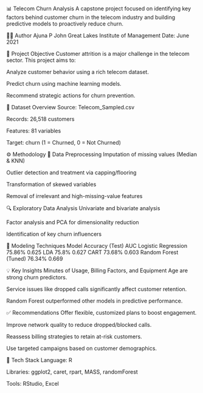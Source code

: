 📊 Telecom Churn Analysis
A capstone project focused on identifying key factors behind customer churn in the telecom industry and building predictive models to proactively reduce churn.

👩‍💻 Author
Ajuna P John
Great Lakes Institute of Management
Date: June 2021

📌 Project Objective
Customer attrition is a major challenge in the telecom sector. This project aims to:

Analyze customer behavior using a rich telecom dataset.

Predict churn using machine learning models.

Recommend strategic actions for churn prevention.

📂 Dataset Overview
Source: Telecom_Sampled.csv

Records: 26,518 customers

Features: 81 variables

Target: churn (1 = Churned, 0 = Not Churned)

⚙️ Methodology
🧹 Data Preprocessing
Imputation of missing values (Median & KNN)

Outlier detection and treatment via capping/flooring

Transformation of skewed variables

Removal of irrelevant and high-missing-value features

🔍 Exploratory Data Analysis
Univariate and bivariate analysis

Factor analysis and PCA for dimensionality reduction

Identification of key churn influencers

🤖 Modeling Techniques
Model	Accuracy (Test)	AUC
Logistic Regression	75.86%	0.625
LDA	75.8%	0.627
CART	73.68%	0.603
Random Forest (Tuned)	76.34%	0.669

💡 Key Insights
Minutes of Usage, Billing Factors, and Equipment Age are strong churn predictors.

Service issues like dropped calls significantly affect customer retention.

Random Forest outperformed other models in predictive performance.

✅ Recommendations
Offer flexible, customized plans to boost engagement.

Improve network quality to reduce dropped/blocked calls.

Reassess billing strategies to retain at-risk customers.

Use targeted campaigns based on customer demographics.

🧰 Tech Stack
Language: R

Libraries: ggplot2, caret, rpart, MASS, randomForest

Tools: RStudio, Excel
